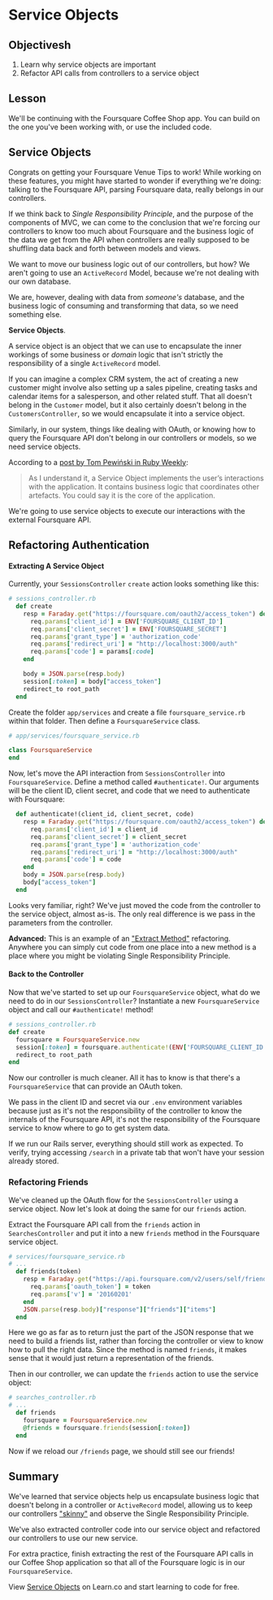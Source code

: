 # Service Objects

## Objectivesh

1. Learn why service objects are important
2. Refactor API calls from controllers to a service object

## Lesson

We'll be continuing with the Foursquare Coffee Shop app. You can build on the one you've been working with, or use the included code.

## Service Objects

Congrats on getting your Foursquare Venue Tips to work! While working on these features, you might have started to wonder if everything we're doing: talking to the Foursquare API, parsing Foursquare data, really belongs in our controllers.

If we think back to *Single Responsibility Principle*, and the purpose of the components of MVC, we can come to the conclusion that we're forcing our controllers to know too much about Foursquare and the business logic of the data we get from the API when controllers are really supposed to be shuffling data back and forth between models and views.

We want to move our business logic out of our controllers, but how? We aren't going to use an `ActiveRecord` Model, because we're not dealing with our own database.

We are, however, dealing with data from *someone's* database, and the business logic of consuming and transforming that data, so we need something else.

**Service Objects**.

A service object is an object that we can use to encapsulate the inner workings of some business or *domain* logic that isn't strictly the responsibility of a single `ActiveRecord` model.

If you can imagine a complex CRM system, the act of creating a new customer might involve also setting up a sales pipeline, creating tasks and calendar items for a salesperson, and other related stuff. That all doesn't belong in the `Customer` model, but it also certainly doesn't belong in the `CustomersController`, so we would encapsulate it into a service object.

Similarly, in our system, things like dealing with OAuth, or knowing how to query the Foursquare API don't belong in our controllers or models, so we need service objects.

According to a [post by Tom Pewiński in Ruby Weekly](https://netguru.co/blog/service-objects-in-rails-will-help):

> As I understand it, a Service Object implements the user’s interactions with the application. It contains business logic that coordinates other artefacts. You could say it is the core of the application.

We're going to use service objects to execute our interactions with the external Foursquare API.

## Refactoring Authentication

#### Extracting A Service Object

Currently, your `SessionsController` `create` action looks something like this:

```ruby
# sessions_controller.rb
  def create
    resp = Faraday.get("https://foursquare.com/oauth2/access_token") do |req|
      req.params['client_id'] = ENV['FOURSQUARE_CLIENT_ID']
      req.params['client_secret'] = ENV['FOURSQUARE_SECRET']
      req.params['grant_type'] = 'authorization_code'
      req.params['redirect_uri'] = "http://localhost:3000/auth"
      req.params['code'] = params[:code]
    end

    body = JSON.parse(resp.body)
    session[:token] = body["access_token"]
    redirect_to root_path
  end
```

Create the folder `app/services` and create a file `foursquare_service.rb` within that folder. Then define a `FoursquareService` class.

```ruby
# app/services/foursquare_service.rb

class FoursquareService
end
```

Now, let's move the API interaction from `SessionsController` into `FoursquareService`. Define a method called `#authenticate!`. Our arguments will be the client ID, client secret, and code that we need to authenticate with Foursquare:

```ruby
  def authenticate!(client_id, client_secret, code)
    resp = Faraday.get("https://foursquare.com/oauth2/access_token") do |req|
      req.params['client_id'] = client_id
      req.params['client_secret'] = client_secret
      req.params['grant_type'] = 'authorization_code'
      req.params['redirect_uri'] = "http://localhost:3000/auth"
      req.params['code'] = code
    end
    body = JSON.parse(resp.body)
    body["access_token"]
  end
```

Looks very familiar, right? We've just moved the code from the controller to the service object, almost as-is. The only real difference is we pass in the parameters from the controller.

**Advanced:** This is an example of an ["Extract Method"](http://refactoring.com/catalog/extractMethod.html) refactoring. Anywhere you can simply cut code from one place into a new method is a place where you might be violating Single Responsibility Principle.

#### Back to the Controller

Now that we've started to set up our `FoursquareService` object, what do we need to do in our `SessionsController`? Instantiate a new `FoursquareService` object and call our `#authenticate!` method!

```ruby
# sessions_controller.rb
def create
  foursquare = FoursquareService.new
  session[:token] = foursquare.authenticate!(ENV['FOURSQUARE_CLIENT_ID'], ENV['FOURSQUARE_SECRET'], params[:code])
  redirect_to root_path
end
```

Now our controller is much cleaner. All it has to know is that there's a `FoursquareService` that can provide an OAuth token.

We pass in the client ID and secret via our `.env` environment variables because just as it's not the responsibility of the controller to know the internals of the Foursquare API, it's not the responsibility of the Foursquare service to know where to go to get system data.

If we run our Rails server, everything should still work as expected. To verify, trying accessing `/search` in a private tab that won't have your session already stored.

### Refactoring Friends

We've cleaned up the OAuth flow for the `SessionsController` using a service object. Now let's look at doing the same for our `friends` action.

Extract the Foursquare API call from the `friends` action in `SearchesController` and put it into a new `friends` method in the Foursquare service object.

```ruby
# services/foursquare_service.rb
# ...
  def friends(token)
    resp = Faraday.get("https://api.foursquare.com/v2/users/self/friends") do |req|
      req.params['oauth_token'] = token
      req.params['v'] = '20160201'
    end
    JSON.parse(resp.body)["response"]["friends"]["items"]
  end
```

Here we go as far as to return just the part of the JSON response that we need to build a friends list, rather than forcing the controller or view to know how to pull the right data. Since the method is named `friends`, it makes sense that it would just return a representation of the friends.

Then in our controller, we can update the `friends` action to use the service object:

```ruby
# searches_controller.rb
# ...
  def friends
    foursquare = FoursquareService.new
    @friends = foursquare.friends(session[:token])
  end
```

Now if we reload our `/friends` page, we should still see our friends!

## Summary

We've learned that service objects help us encapsulate business logic that doesn't belong in a controller or `ActiveRecord` model, allowing us to keep our controllers ["skinny"](http://robdvr.com/fat-models-skinny-controllers-skinny-models-skinny-controllers/) and observe the Single Responsibility Principle.

We've also extracted controller code into our service object and refactored our controllers to use our new service.

For extra practice, finish extracting the rest of the Foursquare API calls in our Coffee Shop application so that all of the Foursquare logic is in our `FoursquareService`.

<p data-visibility='hidden'>View <a href='https://learn.co/lessons/web-service-objects-readme' title='Service Objects'>Service Objects</a> on Learn.co and start learning to code for free.</p>
